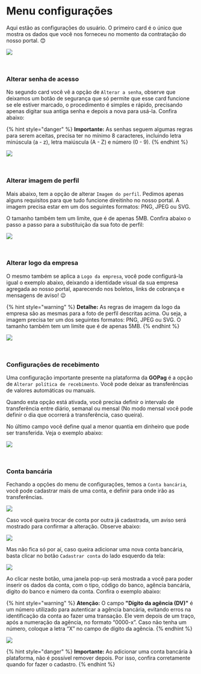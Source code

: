 # Menu configurações

Aqui estão as configurações do usuário. O primeiro card é o único que mostra os dados que você nos forneceu no momento da contratação do nosso portal. 😊

![](../assets/prints/configuracoes_menu.png)

<br>

### Alterar senha de acesso

No segundo card você vê a opção de `Alterar a senha`, observe que deixamos um botão de segurança que só permite que esse card funcione se ele estiver marcado, o procedimento é simples e rápido, precisando apenas digitar sua antiga senha e depois a nova para usá-la. Confira abaixo:

{% hint style="danger" %}
**Importante:** As senhas seguem algumas regras para serem aceitas, precisa ter no mínimo 8 caracteres, incluindo letra minúscula (a - z), letra maiúscula (A - Z) e número (0 - 9).
{% endhint %}

![](../assets/prints/configuracoes_menu_alterar_senha.gif)

<br>

### Alterar imagem de perfil

Mais abaixo, tem a opção de alterar `Imagem do perfil`. Pedimos apenas alguns requisitos para que tudo funcione direitinho no nosso portal. A imagem precisa estar em um dos seguintes formatos: PNG, JPEG ou SVG. 

O tamanho também tem um limite, que é de apenas 5MB. Confira abaixo o passo a passo para a substituição da sua foto de perfil:

![](../assets/prints/configuracoes_menu_alterar_foto_perfil.gif)

<br>

### Alterar logo da empresa

O mesmo também se aplica a `Logo da empresa`, você pode configurá-la igual o exemplo abaixo, deixando a identidade visual da sua empresa agregada ao nosso portal, aparecendo nos boletos, links de cobrança e mensagens de aviso! 😉

{% hint style="warning" %}
**Detalhe:** As regras de imagem da logo da empresa são as mesmas para a foto de perfil descritas acima. Ou seja, a imagem precisa ter um dos seguintes formatos: PNG, JPEG ou SVG. O tamanho também tem um limite que é de apenas 5MB.
{% endhint %}

![](../assets/prints/configuracoes_menu_alterar_foto_empresa.gif)

<br>

### Configurações de recebimento

Uma configuração importante presente na plataforma da **GOPag** é a opção de `Alterar política de recebimento`. Você pode deixar as transferências de valores automáticas ou manuais.

Quando esta opção está ativada, você precisa definir o intervalo de transferência entre diário, semanal ou mensal (No modo mensal você pode definir o dia que ocorrerá a transferência, caso queira).

No último campo você define qual a menor quantia em dinheiro que pode ser transferida. Veja o exemplo abaixo:

![](../assets/prints/configuracoes_menu_alterar_politica.gif)

<br>

### Conta bancária

Fechando a opções do menu de configurações, temos a `Conta bancária`, você pode cadastrar mais de uma conta, e definir para onde irão as transferências.

![](../assets/prints/configuracoes_menu_conta_bancaria.png)

Caso você queira trocar de conta por outra já cadastrada, um aviso será mostrado para confirmar a alteração. Observe abaixo:

![](../assets/prints/configuracoes_menu_conta_alterar.gif)

Mas não fica só por aí, caso queira adicionar uma nova conta bancária, basta clicar no botão `Cadastrar conta` do lado esquerdo da tela:

![](../assets/prints/configuracoes_menu_conta_btn_add.png)

Ao clicar neste botão, uma janela pop-up será mostrada a você para poder inserir os dados da conta, com o tipo, código do banco, agência bancária, digito do banco e número da conta. Confira o exemplo abaixo:

{% hint style="warning" %}
**Atenção:** O campo **"Dígito da agência (DV)"** é um número utilizado para autenticar a agência bancária, evitando erros na identificação da conta ao fazer uma transação. Ele vem depois de um traço, após a numeração da agência, no formato “0000-x”. Caso não tenha um número, coloque a letra “X” no campo de dígito da agência.
{% endhint %}

![](../assets/prints/configuracoes_menu_conta_cadastrar.gif)

{% hint style="danger" %}
**Importante:** Ao adicionar uma conta bancária à plataforma, não é possível remover depois. Por isso, confira corretamente quando for fazer o cadastro.
{% endhint %}